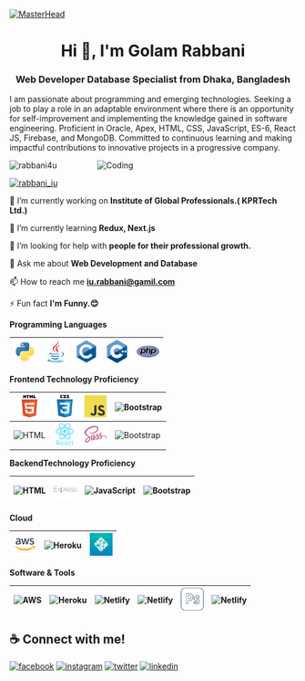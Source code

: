 [![MasterHead](https://media.licdn.com/dms/image/D5616AQHIRA03sa5xuA/profile-displaybackgroundimage-shrink_350_1400/0/1689935170105?e=1710374400&v=beta&t=iF__EeOuSKr7uLM5is4xuhalTppVaqplVotUNxXoRJk)](https://rabbani4u.io)
<h1 align="center">Hi 👋, I'm Golam Rabbani</h1>
<h3 align="center">Web Developer Database Specialist from Dhaka, Bangladesh</h3>
<p>I am passionate about programming and emerging technologies. Seeking a job to play a role in an adaptable environment where there is an opportunity for self-improvement and implementing the knowledge gained in software engineering. Proficient in Oracle, Apex, HTML, CSS, JavaScript, ES-6, React JS, Firebase, and MongoDB. Committed to continuous learning and making impactful contributions to innovative projects in a progressive company.</p>
<img align="right" alt="Coding" width="350" src="https://i.pinimg.com/564x/7d/4e/f0/7d4ef0336f1b1cd22dfe974f69e885ac.jpg"/>

<p align="left"> <img src="https://komarev.com/ghpvc/?username=rabbani4u&label=Profile%20views&color=0e75b6&style=flat" alt="rabbani4u" /> </p>

<p align="left"> <a href="https://twitter.com/rabbani_iu" target="blank"><img src="https://img.shields.io/twitter/follow/rabbani_iu?logo=twitter&style=for-the-badge" alt="rabbani_iu" /></a> </p>

🔭 I’m currently working on **Institute of Global Professionals.( KPRTech Ltd.)**

🌱 I’m currently learning **Redux, Next.js**

🤝 I’m looking for help with **people for their professional growth.**

💬 Ask me about **Web Development and Database**

📫 How to reach me **iu.rabbani@gamil.com**

⚡ Fun fact **I'm Funny.😊**

**Programming Languages**

<img title="Python" alt="Python" width="40px" src="https://raw.githubusercontent.com/devicons/devicon/master/icons/python/python-original.svg">|<img title="Redux" alt="Redux" width="40px" src="https://raw.githubusercontent.com/devicons/devicon/master/icons/java/java-original.svg">|<img title="VueJS" alt="VueJS" width="40px" src="https://raw.githubusercontent.com/devicons/devicon/master/icons/c/c-original.svg">|<img title="React Native" alt="React Native" width="40px" src="https://raw.githubusercontent.com/devicons/devicon/master/icons/cplusplus/cplusplus-original.svg">|<img title="PHP" alt="PHP" width="40px" src="https://raw.githubusercontent.com/github/explore/master/topics/php/php.png" />
|--|--|--|--|--|

**Frontend Technology Proficiency**

<img title="HTML" alt="HTML" width="40px" src="https://raw.githubusercontent.com/devicons/devicon/master/icons/html5/html5-original-wordmark.svg">|<img title="CSS" alt="CSS" width="40px" src="https://raw.githubusercontent.com/devicons/devicon/master/icons/css3/css3-original-wordmark.svg">|<img title="JavaScript" alt="JavaScript" width="40px" src="https://raw.githubusercontent.com/devicons/devicon/master/icons/javascript/javascript-original.svg">|<img title="Bootstrap" alt="Bootstrap" width="40px" src="https://upload.wikimedia.org/wikipedia/commons/thumb/c/cf/Angular_full_color_logo.svg/2048px-Angular_full_color_logo.svg.png">
|--|--|--|--|
<img title="HTML" alt="HTML" width="40px" src="https://www.vectorlogo.zone/logos/tailwindcss/tailwindcss-icon.svg">|<img title="CSS" alt="CSS" width="40px" src="https://raw.githubusercontent.com/devicons/devicon/master/icons/react/react-original-wordmark.svg">|<img title="JavaScript" alt="JavaScript" width="40px" src="https://raw.githubusercontent.com/devicons/devicon/master/icons/sass/sass-original.svg">|<img title="Bootstrap" alt="Bootstrap" width="40px" src="https://mui.com/static/logo.png">

**BackendTechnology Proficiency**

<img title="HTML" alt="HTML" width="40px" src="https://cdn-icons-png.flaticon.com/512/5968/5968322.png">|<img title="CSS" alt="CSS" width="40px" src="https://raw.githubusercontent.com/github/explore/80688e429a7d4ef2fca1e82350fe8e3517d3494d/topics/express/express.png">|<img title="JavaScript" alt="JavaScript" width="40px" src="https://encrypted-tbn0.gstatic.com/images?q=tbn:ANd9GcSLlF7tSb8n6Q1yvNoW1Qyon4j507hDrZN1WQ&usqp=CAU">|<img title="Bootstrap" alt="Bootstrap" width="40px" src="https://w7.pngwing.com/pngs/956/695/png-transparent-mongodb-original-wordmark-logo-icon-thumbnail.png">
|--|--|--|--|

**Cloud**

<img title="AWS" alt="AWS" width="40px" src="https://raw.githubusercontent.com/github/explore/master/topics/aws/aws.png">|<img title="Heroku" alt="Heroku" width="40px" src="https://www.vectorlogo.zone/logos/firebase/firebase-icon.svg">|<img title="Netlify" alt="Netlify" width="40px" src="https://raw.githubusercontent.com/github/explore/master/topics/netlify/netlify.png">
|--|--|--|

**Software & Tools**

<img title="AWS" alt="AWS" width="40px" src="https://www.vectorlogo.zone/logos/git-scm/git-scm-icon.svg">|<img title="Heroku" alt="Heroku" width="40px" src="https://www.vectorlogo.zone/logos/getpostman/getpostman-icon.svg">|<img title="Netlify" alt="Netlify" width="40px" src="https://dashboard.snapcraft.io/site_media/appmedia/2018/09/logo-256x256.png">|<img title="Netlify" alt="Netlify" width="40px" src="https://www.vectorlogo.zone/logos/figma/figma-icon.svg">|<img title="Netlify" alt="Netlify" width="40px" src="https://raw.githubusercontent.com/devicons/devicon/master/icons/photoshop/photoshop-line.svg">|<img title="Netlify" alt="Netlify" width="40px" src="https://www.vectorlogo.zone/logos/adobe_illustrator/adobe_illustrator-icon.svg">
|--|--|--|--|--|--|

## ☕ Connect with me!
[<img src='https://camo.githubusercontent.com/2d1ffa69dd491ebeca01b2098cf8233dd09950ff5895abccd5b455ca442abc59/68747470733a2f2f696d672e736869656c64732e696f2f62616467652f46616365626f6f6b2d3138373746323f7374796c653d666f722d7468652d6261646765266c6f676f3d66616365626f6f6b266c6f676f436f6c6f723d7768697465' alt='facebook' height='35'>](https://www.facebook.com/rabbani.iu)  [<img src='https://camo.githubusercontent.com/b3d4671768bd0f9b6c8f410a25a96e0c5a4d135208d8910461e986f97e7985ab/68747470733a2f2f696d672e736869656c64732e696f2f62616467652f496e7374616772616d2d4534343035463f7374796c653d666f722d7468652d6261646765266c6f676f3d696e7374616772616d266c6f676f436f6c6f723d7768697465' alt='instagram' height='35'>](https://www.instagram.com/rabbani_iu/)  [<img src='https://camo.githubusercontent.com/5d03c86f6a75f7cbe80d135d9162fbf6dc46a31253cf30a8e9bb8279b4d574d3/68747470733a2f2f696d672e736869656c64732e696f2f62616467652f547769747465722d3144413146323f7374796c653d666f722d7468652d6261646765266c6f676f3d74776974746572266c6f676f436f6c6f723d7768697465' alt='twitter' height='35'>](https://twitter.com/Rabbani_iu)  [<img src='https://camo.githubusercontent.com/a80d00f23720d0bc9f55481cfcd77ab79e141606829cf16ec43f8cacc7741e46/68747470733a2f2f696d672e736869656c64732e696f2f62616467652f4c696e6b6564496e2d3030373742353f7374796c653d666f722d7468652d6261646765266c6f676f3d6c696e6b6564696e266c6f676f436f6c6f723d7768697465' alt='linkedin' height='35'>](https://www.linkedin.com/in/rabbani-iu/)  


